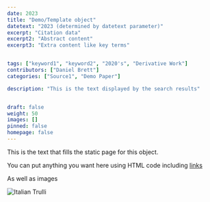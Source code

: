 ```yaml
---
date: 2023
title: "Demo/Template object"
datetext: "2023 (determined by datetext parameter)"
excerpt: "Citation data"
excerpt2: "Abstract content"
excerpt3: "Extra content like key terms"


tags: ["keyword1", "keyword2", "2020's", "Derivative Work"]
contributors: ["Daniel Brett"]
categories: ["Source1", "Demo Paper"]

description: "This is the text displayed by the search results"


draft: false
weight: 50
images: []
pinned: false
homepage: false
---
```


This is the text that fills the static page for this object.  

You can put anything you want here using HTML code including <a href="http://www.google.ca"> links </a>

As well as images

<img src="https://raw.githubusercontent.com/DanielBrett/Intro-To-Git-Hub-March-1/main/Daniel_Headshot_Library_Reduced.jpg" alt="Italian Trulli">

